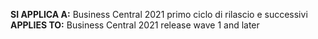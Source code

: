 <span data-ttu-id="f17a0-101"><Token> **SI APPLICA A:** Business Central 2021 primo ciclo di rilascio e successivi</Token></span><span class="sxs-lookup"><span data-stu-id="f17a0-101"><Token> **APPLIES TO:** Business Central 2021 release wave 1 and later</Token></span></span>